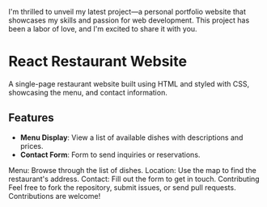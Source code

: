 I'm thrilled to unveil my latest project—a personal portfolio website that showcases my skills and passion for web development. This project has been a labor of love, and I'm excited to share it with you.

# React Restaurant Website

A single-page restaurant website built using HTML and styled with CSS, showcasing the menu,  and contact information.

## Features

- **Menu Display**: View a list of available dishes with descriptions and prices.
- **Contact Form**: Form to send inquiries or reservations.


Menu: Browse through the list of dishes.
Location: Use the map to find the restaurant's address.
Contact: Fill out the form to get in touch.
Contributing
Feel free to fork the repository, submit issues, or send pull requests. Contributions are welcome!

